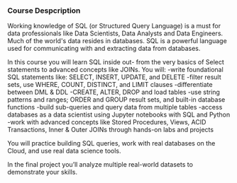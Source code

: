 ### Course Despcription
Working knowledge of SQL (or Structured Query Language) is a must for data professionals like Data Scientists, Data Analysts and Data Engineers. Much of the world's data resides in databases. SQL is a powerful language used for communicating with and extracting data from databases.

In this course you will learn SQL inside out- from the very basics of Select statements to
advanced concepts like JOINs. 
You will: 
-write foundational SQL statements like: SELECT, INSERT, UPDATE, and DELETE 
-filter result sets, use WHERE, COUNT, DISTINCT, and LIMIT clauses 
-differentiate between DML & DDL 
-CREATE, ALTER, DROP and load tables 
-use string patterns and ranges; ORDER and GROUP result sets, and built-in database functions
-build sub-queries and query data from multiple tables 
-access databases as a data scientist using Jupyter notebooks with SQL and Python
-work with advanced concepts like Stored Procedures, Views, ACID Transactions, Inner & Outer JOINs through hands-on labs and projects

You will  practice building SQL queries, work with real databases on the Cloud, and use real data science tools. 

In the final project you’ll analyze multiple real-world datasets to demonstrate your skills.
